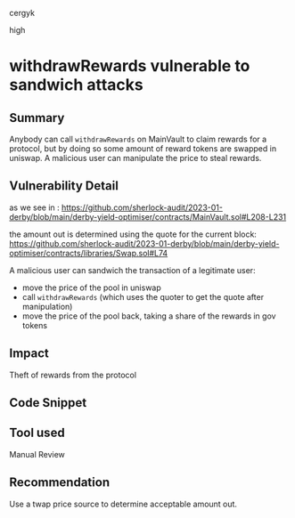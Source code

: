 cergyk

high

# withdrawRewards vulnerable to sandwich attacks

## Summary
Anybody can call `withdrawRewards` on MainVault to claim rewards for a protocol, but by doing so some amount of reward tokens are swapped in uniswap. A malicious user can manipulate the price to steal rewards.

## Vulnerability Detail

as we see in :
https://github.com/sherlock-audit/2023-01-derby/blob/main/derby-yield-optimiser/contracts/MainVault.sol#L208-L231

the amount out is determined using the quote for the current block:
https://github.com/sherlock-audit/2023-01-derby/blob/main/derby-yield-optimiser/contracts/libraries/Swap.sol#L74

A malicious user can sandwich the transaction of a legitimate user:
- move the price of the pool in uniswap
- call `withdrawRewards` (which uses the quoter to get the quote after manipulation)
- move the price of the pool back, taking a share of the rewards in gov tokens

## Impact
Theft of rewards from the protocol

## Code Snippet

## Tool used

Manual Review

## Recommendation
Use a twap price source to determine acceptable amount out.